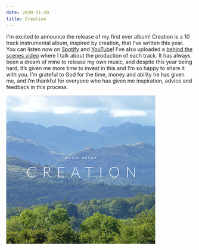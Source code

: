 ```yaml
---
date: 2020-11-20
title: Creation
---
```


<BlogPostHeader />

I'm excited to announce the release of my first ever album! Creation is a 10 track instrumental album, inspired by creation, that I’ve written this year. You can listen now on [Spotify](https://open.spotify.com/album/2MOrrG75q2iVrVrZVIXLYk?si=vIgTpmSRQ52uE_VA7F8ljA) and [YouTube](https://www.youtube.com/playlist?list=PLhYvcekzvgErO2-bcHD5sdGNLzkgLR4PM)!  I've also uploaded a [behind the scenes video](https://youtu.be/3VBa0wAlunY) where I talk about the production of each track. It has always been a dream of mine to release my own music, and despite this year being hard, it’s given me more time to invest in this and I’m so happy to share it with you. I’m grateful to God for the time, money and ability he has given me, and I’m thankful for everyone who has given me inspiration, advice and feedback in this process.

![Creation album art](./images/creation-album-art.jpg)